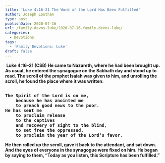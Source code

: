 ```yaml
---
title: 'Luke 4:16-21 The Word of the Lord Has Been Fulfilled'
author: Joseph Louthan
type: post
publishDate: 2020-07-16
url: /family-devos-luke/2020-07-16-family-devos-luke/
categories:
  - Devotions
tags:
  - 'Family Devotions: Luke'
draft: false
---
```


​		**Luke 4:16–21 (CSB) He came to Nazareth, where he had been brought up. As usual, he entered the synagogue on the Sabbath day and stood up to read.  The scroll of the prophet Isaiah was given to him, and unrolling the scroll, he found the place where it was written:**

<pre><b>
The Spirit of the Lord is on me,
	because he has anointed me
	to preach good news to the poor.
He has sent me
	to proclaim release
	to the captives
	and recovery of sight to the blind,
	to set free the oppressed,
	to proclaim the year of the Lord’s favor.
</b></pre>

 **He then rolled up the scroll, gave it back to the attendant, and sat down. And the eyes of everyone in the synagogue were fixed on him.  He began by saying to them, “Today as you listen, this Scripture has been fulfilled.”** 

